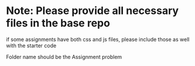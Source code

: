 # Note: Please provide all necessary files in the base repo
if some assignments have both css and js files, please include those as well with the starter code

Folder name should be the Assignment problem